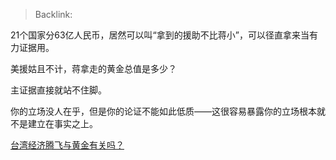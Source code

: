 > Backlink: 

21个国家分63亿人民币，居然可以叫“拿到的援助不比蒋小”，可以径直拿来当有力证据用。

美援姑且不计，蒋拿走的黄金总值是多少？

主证据直接就站不住脚。

你的立场没人在乎，但是你的论证不能如此低质——这很容易暴露你的立场根本就不是建立在事实之上。

[台湾经济腾飞与黄金有关吗？](https://www.zhihu.com/question/25393641/answer/2998329834)
